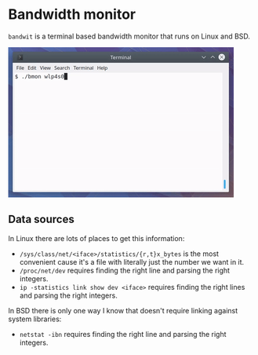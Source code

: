 # Bandwidth monitor

`bandwit` is a terminal based bandwidth monitor that runs on Linux and BSD.

![bandwit](doc/bandwit.gif)


## Data sources

In Linux there are lots of places to get this information:

* `/sys/class/net/<iface>/statistics/{r,t}x_bytes` is the most convenient cause
  it's a file with literally just the number we want in it.
* `/proc/net/dev` requires finding the right line and parsing the right
  integers.
* `ip -statistics link show dev <iface>` requires finding the right lines and
  parsing the right integers.

In BSD there is only one way I know that doesn't require linking against system
libraries:

* `netstat -ibn` requires finding the right line and parsing the right
  integers.
